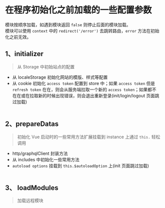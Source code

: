 # 在程序初始化之前加载的一些配置参数

模块按顺序加载，如遇到模块返回 `false` 则停止后面的模块加载。  
模块可以使用 `context` 中的 `redirect('/error')` 去跳转路由，`error` 方法在初始化之前无效。

## 1、initializer

> 从 Storage 中初始站点的配置

- 从 localeStorage 初始化网站的模版、样式等配置
- 从 cookie 初始化 `access token` 配置到 store 中；如果 `access token` 但是 `refresh token` 在在，则会从服务端拉取一个新的 `access token`；如果都不在在或在拉取新的时候出现错误，则会退出重新登录(init/login/logout 页面跳过加载)
  <br/>
  <br/>

## 2、prepareDatas

> 初始化 Vue 启动时的一些常用方法扩展挂载到 instance 上通过 `this.` 轻松调用

- http/graphqlClient 封装方法
- 从 includes 中初始化一些常用方法
- `autoload options` 挂载到 `this.$autoloadOption` 上(init 页面跳过加载)
  <br/>
  <br/>

## 3、 loadModules

> 加载远程模块
